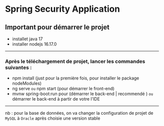 # Spring Security Application

## Important pour démarrer le projet

- installet java 17 
- installer nodejs 16.17.0

---
### Après le téléchargement de projet, lancer les commandes suivantes :
- npm install (just pour la première fois, pour installer le package nodeModules)
- ng serve `ou` npm start (pour démarrer le front-end)
- mvnw spring-boot:run pour (démarrer le back-end | recommendé ) `ou` démarrer le back-end à partir de votre l'IDE
---
nb : pour la base de données, on va changer la configuration de projet de `MySQL` à `Oracle` après choisie une version stable
